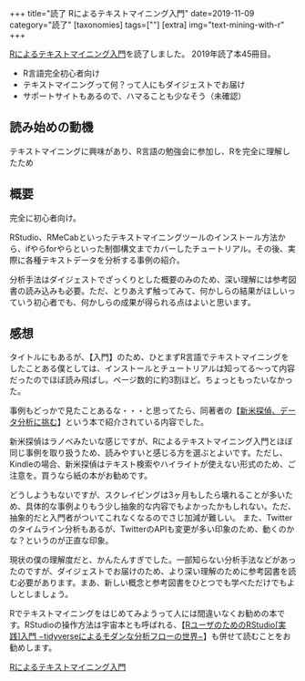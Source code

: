 +++
title="読了 Rによるテキストマイニング入門"
date=2019-11-09
category="読了"
[taxonomies]
tags=[""]
[extra]
img="text-mining-with-r"
+++

[Rによるテキストマイニング入門](https://amzn.to/2UngaWC)を読了しました。
2019年読了本45冊目。
	
* R言語完全初心者向け
* テキストマイニングって何？って人にもダイジェストでお届け
* サポートサイトもあるので、ハマることも少なそう（未確認）

## 読み始めの動機

テキストマイニングに興味があり、R言語の勉強会に参加し、Rを完全に理解したため

## 概要

完全に初心者向け。

RStudio、RMeCabといったテキストマイニングツールのインストール方法から、ifやらforやらといった制御構文までカバーしたチュートリアル。その後、実際に各種テキストデータを分析する事例の紹介。

分析手法はダイジェストでざっくりとした概要のみのため、深い理解には参考図書の読み込みも必要。ただ、とりあえず触ってみて、何かしらの結果がほしいっていう初心者でも、何かしらの成果が得られる点はよいと思います。

## 感想

タイトルにもあるが、【入門】のため、ひとまずR言語でテキストマイニングをしたことある僕としては、インストールとチュートリアルは知ってる〜って内容だったのでほぼ読み飛ばし。ページ数的に約3割ほど。ちょっともったいなかった。

事例もどっかで見たことあるな・・・と思ってたら、同著者の【[新米探偵、データ分析に挑む](https://amzn.to/2vwP2vR)】という本で紹介されている内容でした。

新米探偵はラノベみたいな感じですが、Rによるテキストマイニング入門とほぼ同じ事例を取り扱うため、読みやすいと感じる方を選ぶとよいです。ただし、Kindleの場合、新米探偵はテキスト検索やハイライトが使えない形式のため、ご注意を。買うなら紙の本がお勧めです。

どうしようもないですが、スクレイピングは3ヶ月もしたら壊れることが多いため、具体的な事例よりもう少し抽象的な内容でもよかったかもしれない。ただ、抽象的だと入門者がついてこれなくなるのでさじ加減が難しい。
また、Twitterのタイムライン分析もあるが、TwitterのAPIも変更が多い印象のため、動くのかな？というのが正直な印象。

現状の僕の理解度だと、かんたんすぎでした。一部知らない分析手法などがあったのですが、ダイジェストでお届けのため、より深い理解のために参考図書を読む必要があります。まあ、新しい概念と参考図書をひとつでも学べただけでもよしとしましょう。

<!-- prh:disable -->
Rでテキストマイニングをはじめてみようって人には間違いなくお勧めの本です。RStudioの操作方法は宇宙本とも呼ばれる、【[RユーザのためのRStudio[実践]入門 −tidyverseによるモダンな分析フローの世界−](https://amzn.to/2w8n75O)】も併せて読むことをお勧めします。
	
[Rによるテキストマイニング入門](https://amzn.to/2UngaWC)
